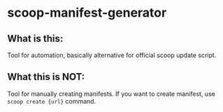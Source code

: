 # scoop-manifest-generator

## What is this:
Tool for automation, basically alternative for official scoop update script.

## What this is NOT:
Tool for manually creating manifests. If you want to create manifest, use `scoop create {url}` command.
